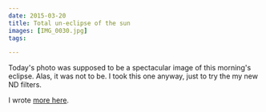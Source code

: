 ```yaml
---
date: 2015-03-20
title: Total un-eclipse of the sun
images: [IMG_0030.jpg]
tags:

---
```

Today's photo was supposed to be a spectacular image of this morning's eclipse. Alas, it was not to be. I took this one anyway, just to try the my new ND filters.

I wrote [more here](/diary/partial-solar-eclipse).
